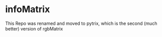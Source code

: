# infoMatrix
 
This Repo was renamed and moved to pytrix, which is the second (much better) version of rgbMatrix
